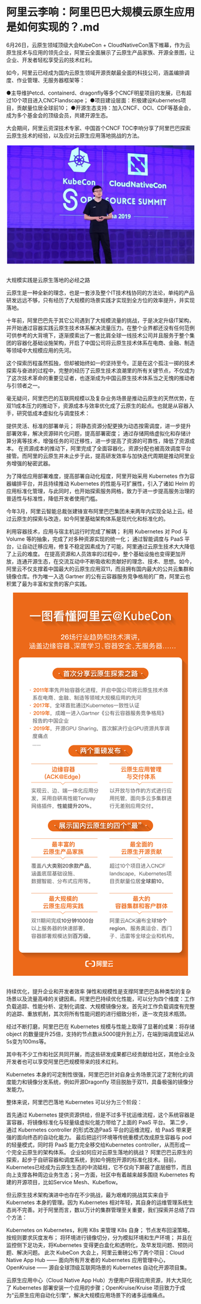 # 阿里云李响：阿里巴巴大规模云原生应用是如何实现的？.md

6月26日，云原生领域顶级大会KubeCon + CloudNativeCon落下帷幕，作为云原生技术与应用的领先企业，阿里云全面展示了云原生产品家族、开源全景图，让企业、开发者轻松享受云的技术红利。

如今，阿里云已经成为国内云原生领域开源贡献最全面的科技公司，涵盖编排调度、作业管理、无服务器框架等：

●主导维护etcd、containerd、dragonfly等多个CNCF明星项目的发展，已有超过10个项目进入CNCFlandscape；
●项目建设层面：积极建设Kubernetes项目，贡献量位居全球前10；
●开源生态支持：加入CNCF、OCI、CDF等基金会，成为多个基金会的顶级会员，共建开源生态。

大会期间，阿里云资深技术专家、中国首个CNCF TOC李响分享了阿里巴巴探索云原生技术的经验，以及应对云原生应用落地挑战的方法。

<div style="text-align:center" align="center">
<img src="/images/阿里云李响：阿里巴巴大规模云原生应用是如何实现的？1.png" align="center" />
</div>
</br>

大规模实践是云原生落地的必经之路

云原生是一种全新的理念，也是一套涉及整个IT技术栈协同的方法论，单纯的产品研发远远不够，只有经历了大规模的场景实践才实现到全方位的效率提升，并实现落地。

十年前，阿里巴巴先于其它公司遇到了大规模流量的挑战，于是决定升级IT架构，并开始通过容器实践云原生技术体系解决流量压力。在整个业界都还没有任何范例可供参考的大背境下，逐渐摸索出了一套比肩全球一线技术公司并且服务于整个集团的容器化基础设施架构，开启了中国公司将云原生技术体系在电商、金融、制造等领域中大规模应用的先河。

这个探索历程虽然孤独，但却被始终如一的坚持至今。正是在这个孤注一掷的技术探索与奋进的过程中，完整的经历了云原生技术浪潮里的所有关键节点，不仅成为了这次技术革命的重要见证者，也逐渐成为中国云原生技术体系当之无愧的推动者与引领者之一。

毫无疑问，阿里巴巴的互联网规模以及复杂业务场景是推动云原生的天然优势，在双11成本压力的推动下，资源成本与效率优化成了云原生的起点。也就是从容器入手，研究低成本虚拟化与调度技术：

提供灵活、标准的部署单元；
将静态资源分配更换为动态按需调度，进一步提升部署效率，解决资源碎片化问题，提高部署密度；
通过存储网络虚拟化和存储计算分离等技术，增强任务的可迁移性，进一步提高了资源的可靠性，降低了资源成本。
在资源成本的推动下，阿里完成了全面容器化，资源分配也被高效调度平台接管。而阿里的云原生并未止步于此，提高研发效率与加快迭代周期是推动阿里业务增强的秘密武器。

为了降低应用部署难度，提高部署自动化程度，阿里开始采用 Kubernetes 作为容器编排平台，并且持续推动 Kubernetes 的性能与可扩展性，引入了诸如 Helm 的应用标准化管理，与此同时，也开始探索服务网格，致力于进一步提高服务治理的普适性与标准性，降低开发者使用门槛。

今年3月，阿里云智能总裁张建锋宣布阿里巴巴集团未来两年内实现全站上云。经过云原生的探索与改造，如今阿里基础架构体系是现代化和标准化的。

利用容器技术，应用与宿主机运行时完成了解耦；
利用 Kubernetes 对 Pod 与 Volume 等的抽象，完成了对多种资源实现的统一化；
通过智能调度与 PaaS 平台，让自动迁移应用，修复不稳定因素成为了可能，阿里通过云原生技术大大降低了上云的难度。
在提高资源和人员效率的过程中，整个基础设施也变得更加开放，连通开源生态，在交流互动中不断吸收和贡献好的理念、技术、思想。如今，阿里云不仅支撑着中国最大的云原生应用双11，而且拥有国内最大的公共云集群和镜像仓库。作为唯一入选 Gartner 的公有云容器服务竞争格局的厂商，阿里云也积累了最为丰富和宝贵的客户实践。

<div style="text-align:center" align="center">
<img src="/images/阿里云李响：阿里巴巴大规模云原生应用是如何实现的？2.jpeg" align="center" />
</div>
</br>

持续优化，提升企业和开发者效率
弹性和规模性是支撑阿里巴巴各种类型的复杂场景以及流量高峰的关键因素。阿里巴巴持续优化性能，可以分为四个维度：工作负载追踪、性能分析、定制化调度、大规模镜像分发。首先对工作负载调度有完整的追踪、重放机制，其次将所有性能问题的进行细致分析，逐一攻克技术瓶颈。

经过不断打磨，阿里巴巴在 Kubernetes 规模与性能上取得了显著的成果：将存储object 的数量提升25倍，支持的节点数从5000提升到上万，在端到端调度延迟从5s变为100ms等。

其中有不少工作和社区共同开展，而这些研发成果都已经贡献给社区，其他企业及开发者也可以享受阿里巴巴规模带来的技术红利。

Kubernetes 本身的可定制性很强，阿里巴巴针对自身业务场景沉淀了定制化的调度能力和镜像分发系统，例如开源Dragonfly 项目脱胎于双11，具备极强的镜像分发能力。

整体来说，阿里巴巴落地 Kubernetes 可以分为三个阶段：

首先通过 Kubernetes 提供资源供给，但是不过多干扰运维流程，这个系统容器是富容器，将镜像标准化与轻量级虚拟化能力带给了上面的 PaaS 平台。
第二步，通过 Kubernetes controller 的形式改造PaaS 平台的运维流程，给 PaaS 带来更强的面向终态的自动化能力。
最后把运行环境等传统重模式改成原生容器与 pod 的轻量模式，同时将 PaaS 能力完全移交给Kubernetes controller，从而形成一个完全云原生的架构体系。
企业如何应对云原生落地的挑战？
阿里巴巴云原生的探索，起步于自研容器和调度系统，到如今拥抱开源的标准化技术。目前，Kubernetes已经成为云原生生态的中流砥柱，它不仅向下屏蔽了底层细节，而且向上支撑各种周边业务生态；另一方面，社区中有着越来越多围绕 Kubernetes 构建的开源项目，比如Service Mesh、Kubeflow。

但云原生技术架构演进中也存在不少挑战，最为艰难的挑战其实来自于 Kubernetes 本身的管理。因为 Kubernetes 相对年轻，其自身的运维管理系统生态尚不完善。对于阿里而言，数以万计的集群管理至关重要，我们探索并总结了四个方法：

Kubernetes on Kubernetes，利用 K8s 来管理 K8s 自身；
节点发布回滚策略，按规则要求灰度发布；
将环境进行镜像切分，分为模拟环境和生产环境；
并且在监控侧下足功夫，将Kubernetes 变得更白盒化和透明化，及早发现问题、预防问题、解决问题。
此次 KubeCon 大会上，阿里云重磅公布了两个项目：Cloud Native App Hub —— 面向所有开发者的 Kubernetes 应用管理中心，OpenKruise —— 源自全球顶级互联网场景的 Kubernetes 自动化开源项目集。

云原生应用中心（Cloud Native App Hub）方便用户获得应用资源，并大大简化了 Kubernetes 部署安装一个应用的步骤；OpenKruise/Kruise 项目致力于成为“云原生应用自动化引擎”，解决大规模应用场景下的诸多运维痛点。
